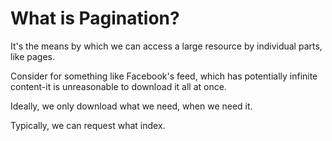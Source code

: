 #  What is Pagination?

It's the means by which we can access a large resource by individual parts, like pages.

Consider for something like Facebook's feed, which has potentially infinite content-it is unreasonable to download it all at once.

Ideally, we only download what we need, when we need it. 

Typically, we can request what index.

